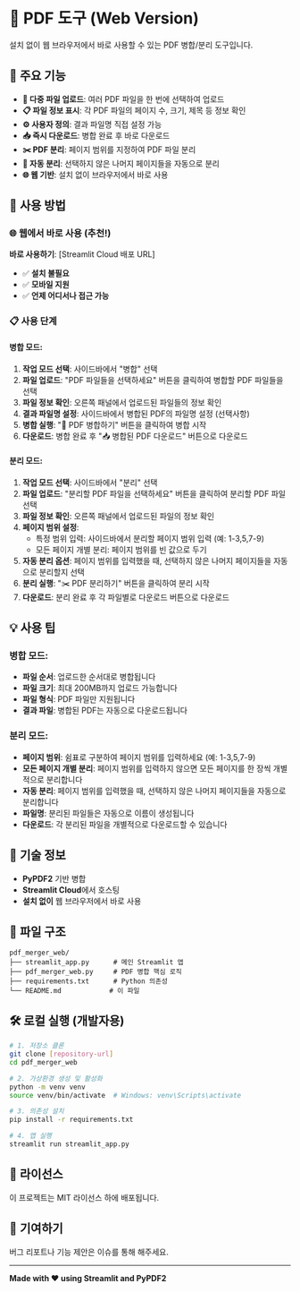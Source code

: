 # 📄 PDF 도구 (Web Version)

설치 없이 웹 브라우저에서 바로 사용할 수 있는 PDF 병합/분리 도구입니다.

## 🌟 주요 기능

- **📁 다중 파일 업로드**: 여러 PDF 파일을 한 번에 선택하여 업로드
- **📋 파일 정보 표시**: 각 PDF 파일의 페이지 수, 크기, 제목 등 정보 확인
- **⚙️ 사용자 정의**: 결과 파일명 직접 설정 가능
- **📥 즉시 다운로드**: 병합 완료 후 바로 다운로드
- **✂️ PDF 분리**: 페이지 범위를 지정하여 PDF 파일 분리
- **🔄 자동 분리**: 선택하지 않은 나머지 페이지들을 자동으로 분리
- **🌐 웹 기반**: 설치 없이 브라우저에서 바로 사용

## 🚀 사용 방법

### 🌐 웹에서 바로 사용 (추천!)

**바로 사용하기**: [Streamlit Cloud 배포 URL]

- ✅ **설치 불필요**
- ✅ **모바일 지원**
- ✅ **언제 어디서나 접근 가능**

### 📋 사용 단계

#### 병합 모드:
1. **작업 모드 선택**: 사이드바에서 "병합" 선택
2. **파일 업로드**: "PDF 파일들을 선택하세요" 버튼을 클릭하여 병합할 PDF 파일들을 선택
3. **파일 정보 확인**: 오른쪽 패널에서 업로드된 파일들의 정보 확인
4. **결과 파일명 설정**: 사이드바에서 병합된 PDF의 파일명 설정 (선택사항)
5. **병합 실행**: "📄 PDF 병합하기" 버튼을 클릭하여 병합 시작
6. **다운로드**: 병합 완료 후 "📥 병합된 PDF 다운로드" 버튼으로 다운로드

#### 분리 모드:
1. **작업 모드 선택**: 사이드바에서 "분리" 선택
2. **파일 업로드**: "분리할 PDF 파일을 선택하세요" 버튼을 클릭하여 분리할 PDF 파일 선택
3. **파일 정보 확인**: 오른쪽 패널에서 업로드된 파일의 정보 확인
4. **페이지 범위 설정**: 
   - 특정 범위 입력: 사이드바에서 분리할 페이지 범위 입력 (예: 1-3,5,7-9)
   - 모든 페이지 개별 분리: 페이지 범위를 빈 값으로 두기
5. **자동 분리 옵션**: 페이지 범위를 입력했을 때, 선택하지 않은 나머지 페이지들을 자동으로 분리할지 선택
6. **분리 실행**: "✂️ PDF 분리하기" 버튼을 클릭하여 분리 시작
7. **다운로드**: 분리 완료 후 각 파일별로 다운로드 버튼으로 다운로드

## 💡 사용 팁

### 병합 모드:
- **파일 순서**: 업로드한 순서대로 병합됩니다
- **파일 크기**: 최대 200MB까지 업로드 가능합니다
- **파일 형식**: PDF 파일만 지원됩니다
- **결과 파일**: 병합된 PDF는 자동으로 다운로드됩니다

### 분리 모드:
- **페이지 범위**: 쉼표로 구분하여 페이지 범위를 입력하세요 (예: 1-3,5,7-9)
- **모든 페이지 개별 분리**: 페이지 범위를 입력하지 않으면 모든 페이지를 한 장씩 개별적으로 분리합니다
- **자동 분리**: 페이지 범위를 입력했을 때, 선택하지 않은 나머지 페이지들을 자동으로 분리합니다
- **파일명**: 분리된 파일들은 자동으로 이름이 생성됩니다
- **다운로드**: 각 분리된 파일을 개별적으로 다운로드할 수 있습니다

## 🔧 기술 정보

- **PyPDF2** 기반 병합
- **Streamlit Cloud**에서 호스팅
- **설치 없이** 웹 브라우저에서 바로 사용

## 📁 파일 구조

```
pdf_merger_web/
├── streamlit_app.py      # 메인 Streamlit 앱
├── pdf_merger_web.py     # PDF 병합 핵심 로직
├── requirements.txt      # Python 의존성
└── README.md            # 이 파일
```

## 🛠️ 로컬 실행 (개발자용)

```bash
# 1. 저장소 클론
git clone [repository-url]
cd pdf_merger_web

# 2. 가상환경 생성 및 활성화
python -m venv venv
source venv/bin/activate  # Windows: venv\Scripts\activate

# 3. 의존성 설치
pip install -r requirements.txt

# 4. 앱 실행
streamlit run streamlit_app.py
```

## 📝 라이선스

이 프로젝트는 MIT 라이선스 하에 배포됩니다.

## 🤝 기여하기

버그 리포트나 기능 제안은 이슈를 통해 해주세요.

---

**Made with ❤️ using Streamlit and PyPDF2**
